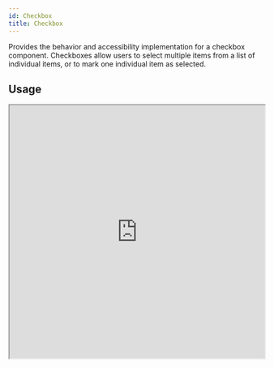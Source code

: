 ```yaml
---
id: Checkbox
title: Checkbox
---
```


Provides the behavior and accessibility implementation for a checkbox component. Checkboxes allow users to select multiple items from a list of individual items, or to mark one individual item as selected.

<!-- ## For web

Refer for usage [Checkbox](https://react-spectrum.adobe.com/react-aria/Checkbox.html)

## For iOS/Android -->

## Usage

<!-- <div data-snack-id="@nishanbende/trusting-strawberries" data-snack-platform="web" data-snack-preview="true" data-snack-theme="light" style="overflow:hidden;background:#F9F9F9;border:1px solid var(--color-border);border-radius:4px;height:505px;width:100%"></div>
<script async src="https://snack.expo.io/embed.js"></script> -->

<iframe src="https://snack.expo.io/embedded/@nishanbende/checkbox?preview=true&platform=web&theme=dark" height="500" width="100%" />

- [CheckboxAria](checkbox/modules.md)
